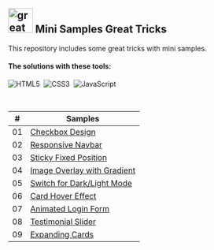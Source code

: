 ## <img src="https://user-images.githubusercontent.com/13468728/233831804-0f5c7ee5-d654-4c13-9c77-a5bd6dc4fe74.jpg" title="great tricks" alt="great tricks" width="50" height="50"/> Mini Samples Great Tricks

This repository includes some great tricks with mini samples.

#### The solutions with these tools:

![HTML5](https://img.shields.io/badge/-HTML5-E34F26?style=for-the-badge&logo=html5&logoColor=white)&nbsp;
![CSS3](https://img.shields.io/badge/-CSS3-1572B6?style=for-the-badge&logo=css3)&nbsp;
![JavaScript](https://img.shields.io/badge/Javascript-F7DF1E.svg?style=for-the-badge&logo=javascript&logoColor=black)&nbsp;

<!--
![TailwindCSS](https://img.shields.io/badge/-Tailwind_CSS-38B2AC?style=for-the-badge&logo=tailwind-css&logoColor=white)&nbsp;
![React](https://img.shields.io/badge/-React-%23404d59?style=for-the-badge&logo=react)&nbsp;
![Sass](https://img.shields.io/badge/-Sass-CC6699?style=for-the-badge&logo=sass&logoColor=white)&nbsp;
-->

<br>


|  #  | Samples                                                                                              | 
| :-: | ---------------------------------------------------------------------------------------------------- | 
| 01  | [Checkbox Design](https://github.com/ecemgo/mini-samples-great-tricks/tree/main/checkbox-design)     |
| 02  | [Responsive Navbar](https://github.com/ecemgo/mini-samples-great-tricks/tree/main/navbar)            |
| 03  | [Sticky Fixed Position](https://github.com/ecemgo/mini-samples-great-tricks/tree/main/sticky-fixed-position)      |
| 04  | [Image Overlay with Gradient](https://github.com/ecemgo/mini-samples-great-tricks/tree/main/image-overlay-with-gradient)   |
| 05  | [Switch for Dark/Light Mode](https://github.com/ecemgo/mini-samples-great-tricks/tree/main/dark-light-switch)   |
| 06  | [Card Hover Effect](https://github.com/ecemgo/mini-samples-great-tricks/tree/main/card-hover-effect)   |
| 07  | [Animated Login Form](https://github.com/ecemgo/mini-samples-great-tricks/tree/main/login-form)   |
| 08  | [Testimonial Slider](https://github.com/ecemgo/mini-samples-great-tricks/tree/main/testimonial-slider)   |
| 09  | [Expanding Cards](https://github.com/ecemgo/mini-samples-great-tricks/tree/main/expanding-cards-harry-potter)   |
